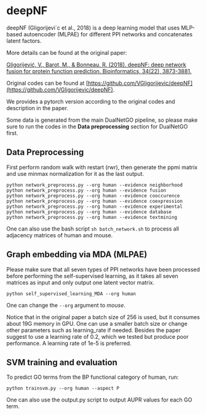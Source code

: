 # deepNF

deepNF (Gligorijevi´c et al., 2018) is a deep learning model that uses MLP-based autoencoder (MLPAE) for different PPI networks and concatenates latent factors.

More details can be found at the original paper:

[Gligorijević, V., Barot, M., & Bonneau, R. (2018). deepNF: deep network fusion for protein function prediction. Bioinformatics, 34(22), 3873-3881.](https://academic.oup.com/bioinformatics/article/34/22/3873/5026651?ref=https://githubhelp.com)

Original codes can be found at [https://github.com/VGligorijevic/deepNF](https://github.com/VGligorijevic/deepNF).

We provides a pytorch version according to the original codes and description in the paper.

Some data is generated from the main DualNetGO pipeline, so please make sure to run the codes in the **Data preprocessing** section for DualNetGO first.

## Data Preprocessing

First perform random walk with restart (rwr), then generate the ppmi matrix and use minmax normalization for it as the last output.

```
python network_preprocess.py --org human --evidence neighborhood
python network_preprocess.py --org human --evidence fusion
python network_preprocess.py --org human --evidence cooccurence
python network_preprocess.py --org human --evidence coexpression
python network_preprocess.py --org human --evidence experimental
python network_preprocess.py --org human --evidence database
python network_preprocess.py --org human --evidence textmining
```

One can also use the bash script `sh batch_network.sh` to process all adjacency matrices of human and mouse.

## Graph embedding via MDA (MLPAE)

Please make sure that all seven types of PPI networks have been processed before performing the self-supervised learning, as it takes all seven matrices as input and only output one latent vector matrix.

```
python self_supervised_learning_MDA --org human
```

One can change the `--org` argument to _mouse_.

Notice that in the original paper a batch size of 256 is used, but it consumes about 19G memory in GPU. One can use a smaller batch size or change other parameters such as learning_rate if needed.
Besides the paper suggest to use a learning rate of 0.2, which we tested but produce poor performance. A learning rate of 1e-5 is preferred.

## SVM training and evaluation

To predict GO terms from the BP functional category of human, run:

```
python trainsvm.py --org human --aspect P
```

One can also use the output.py script to output AUPR values for each GO term.
